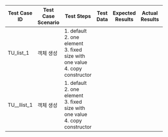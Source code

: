 | Test Case ID | Test Case Scenario | Test Steps                                                   | Test Data | Expected Results | Actual Results | Pass/Fail     |
| ------------ | ------------------ | ------------------------------------------------------------ | --------- | ---------------- | -------------- | ------------- |
| TU_list_1    | 객체 생성          | 1. default<br />2. one element<br />3. fixed size with one value<br />4. copy constructor |           |                  |                | P(2021.01.03) |
| TU__llist_1  | 객체 생성          | 1. default<br />2. one element<br />3. fixed size with one value<br />4. copy constructor |           |                  |                |               |